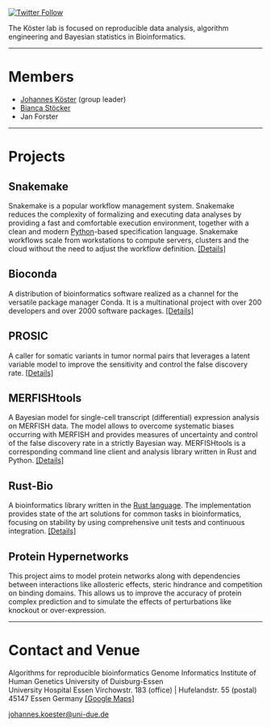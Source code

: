 [![Twitter Follow](https://img.shields.io/twitter/follow/johanneskoester.svg?style=social&label=Follow)](https://twitter.com/johanneskoester)

The Köster lab is focused on reproducible data analysis, algorithm engineering and Bayesian statistics in Bioinformatics.

----

# Members

* [Johannes Köster](https://johanneskoester.bitbucket.io) (group leader)
* [Bianca Stöcker](http://genomeinformatics.uni-due.de/people/bianca-stocker)
* Jan Forster

----

# Projects

## Snakemake

Snakemake is a popular workflow management system. Snakemake reduces the complexity of formalizing and executing data analyses by providing a fast and comfortable execution environment, together with a clean and modern [Python](https://www.python.org)-based specification language. Snakemake workflows scale from workstations to compute servers, clusters and the cloud without the need to adjust the workflow definition. [[Details]](https://snakemake.bitbucket.io)

## Bioconda

A distribution of bioinformatics software realized as a channel for the versatile package manager Conda. It is a multinational project with over 200 developers and over 2000 software packages. [[Details]](https://bioconda.github.io)

## PROSIC

A caller for somatic variants in tumor normal pairs that leverages a latent variable model to improve the sensitivity and control the false discovery rate. [[Details]](https://prosic.github.io)

## MERFISHtools

A Bayesian model for single-cell transcript (differential) expression analysis on MERFISH data. The model allows to overcome systematic biases occurring with MERFISH and provides measures of uncertainty and control of the false discovery rate in a strictly Bayesian way. MERFISHtools is a corresponding command line client and analysis library written in Rust and Python. [[Details]](https://merfishtools.github.io)

## Rust-Bio

A bioinformatics library written in the [Rust language](https://rust-lang.org). The implementation provides state of the art solutions for common tasks in bioinformatics, focusing on stability by using comprehensive unit tests and continuous integration. [[Details]](https://rust-bio.github.io)


## Protein Hypernetworks

This project aims to model protein networks along with dependencies between interactions like allosteric effects, steric hindrance and competition on binding domains. This allows us to improve the accuracy of protein complex prediction and to simulate the effects of perturbations like knockout or over-expression.

----

# Contact and Venue

Algorithms for reproducible bioinformatics
Genome Informatics
Institute of Human Genetics
University of Duisburg-Essen  
University Hospital Essen
Virchowstr. 183 (office) | Hufelandstr. 55 (postal)
45147 Essen
Germany
[[Google Maps]](https://goo.gl/maps/hz5D7dc2tD32)

johannes.koester@uni-due.de
